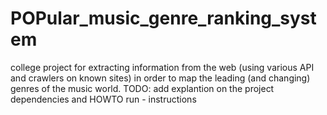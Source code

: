 # POPular_music_genre_ranking_system
college project for extracting information from the web (using various API and crawlers on known sites) in order to map the leading (and changing) genres of the music world.
TODO: add explantion on the project dependencies and HOWTO run - instructions
